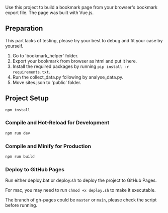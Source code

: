 Use this project to build a bookmark page from your browser's bookmark export file. The page was built with Vue.js.

## Preparation
This part lacks of testing, please try your best to debug and fit your case by yourself.

1. Go to 'bookmark_helper' folder.
2. Export your bookmark from browser as html and put it here.
3. Install the required packages by running `pip install -r requirements.txt`.
4. Run the collect_data.py following by analyse_data.py.
5. Move sites.json to 'public' folder.

## Project Setup

```sh
npm install
```

### Compile and Hot-Reload for Development

```sh
npm run dev
```

### Compile and Minify for Production

```sh
npm run build
```

### Deploy to GitHub Pages

Run either deploy.bat or deploy.sh to deploy the project to GitHub Pages.

For mac, you may need to run `chmod +x deploy.sh` to make it executable.

The branch of gh-pages could be `master` or `main`, please check the script before running.

